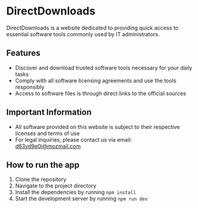 # DirectDownloads

DirectDownloads is a website dedicated to providing quick access to essential software tools commonly used by IT administrators.

## Features

- Discover and download trusted software tools necessary for your daily tasks
- Comply with all software licensing agreements and use the tools responsibly
- Access to software files is through direct links to the official sources

## Important Information

- All software provided on this website is subject to their respective licenses and terms of use
- For legal inquiries, please contact us via email: [d63yd9e0i@mozmail.com](mailto:d63yd9e0i@mozmail.com)

## How to run the app

1. Clone the repository
2. Navigate to the project directory
3. Install the dependencies by running `npm install`
4. Start the development server by running `npm run dev`